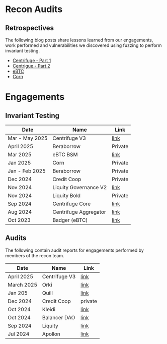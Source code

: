 # Recon Audits

## Retrospectives
The following blog posts share lessons learned from our engagements, work performed and vulnerabilities we discovered using fuzzing to perform invariant testing.

- [Centrifuge - Part 1](https://getrecon.substack.com/p/lessons-learned-from-fuzzing-centrifuge?r=34r2zr)
- [Centrigue - Part 2](https://getrecon.substack.com/p/lessons-learned-from-fuzzing-centrifuge-059?r=34r2zr)
- [eBTC](https://getrecon.substack.com/p/ebtc-retrospective?r=34r2zr)
- [Corn](https://getrecon.substack.com/p/corn-engagement-retrospective?r=34r2zr)


# Engagements

## Invariant Testing

| Date | Name | Link |
|------|------|------|
| Mar - May 2025 | Centrifuge V3 | [link](https://github.com/centrifuge/protocol-v3/tree/feat/recon-invariants/test/integration/recon-end-to-end)
| April 2025 | Beraborrow | Private |
| Mar 2025 | eBTC BSM | [link](https://github.com/ebtc-protocol/ebtc-bsm/tree/main/test/recon-core) |
| Jan 2025 | Corn | Private |
| Jan - Feb 2025 | Beraborrow | Private | 
| Dec 2024 | Credit Coop | Private | 
| Nov 2024 | Liquity Governance V2 | [link](https://github.com/liquity/V2-gov/tree/main/test/recon) |
| Nov 2024 | Liquity Bold | Private |
| Sep 2024 | Centrifuge Core | [link](https://github.com/centrifuge/liquidity-pools/tree/main/test/recon-core) |
| Aug 2024 | Centrifuge Aggregator | [link](https://github.com/centrifuge/liquidity-pools/tree/main/test/recon-aggregator) |
| Oct 2023 | Badger (eBTC) | [link](https://github.com/ebtc-protocol/ebtc/pull/811) |

## Audits

The following contain audit reports for engagements performed by members of the recon team.

| Date | Name | Link |
|------|------|------|
| April 2025 | Centrifuge V3 | [link](https://github.com/Recon-Fuzz/audits/blob/main/Centrifuge_Protocol_V3.MD) |
| March 2025 | Orki | [link](https://github.com/Recon-Fuzz/audits/blob/main/Orki_audit.MD) |
| Jan 205 | Quill | [link](https://github.com/Recon-Fuzz/audits/blob/main/Quill_Finance_Report.md) |
| Dec 2024 | Credit Coop | private |
| Oct 2024 | Kleidi | [link](https://github.com/Recon-Fuzz/audits/blob/main/Kleidi_Report.md) |
| Oct 2024 | Balancer DAO | [link](https://github.com/Recon-Fuzz/audits/blob/main/Balancer_Report.md) |
| Sep 2024 | Liquity | [link](https://github.com/GalloDaSballo/bold-review) |
| Jul 2024 | Apollon |  [link](https://github.com/Recon-Fuzz/audits/blob/main/Apollon_Report.md) |

